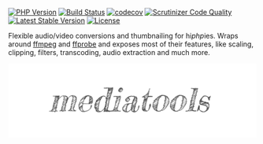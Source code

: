 [![PHP Version](https://img.shields.io/badge/php-7.1+-ff69b4.svg)](https://packagist.org/packages/soluble/mediatools-cli)
[![Build Status](https://travis-ci.org/soluble-io/soluble-mediatools-cli.svg?branch=master)](https://travis-ci.org/soluble-io/soluble-mediatools-cli)
[![codecov](https://codecov.io/gh/soluble-io/soluble-mediatools-cli/branch/master/graph/badge.svg)](https://codecov.io/gh/soluble-io/soluble-mediatools-cli)
[![Scrutinizer Code Quality](https://scrutinizer-ci.com/g/soluble-io/soluble-mediatools-cli/badges/quality-score.png?b=master)](https://scrutinizer-ci.com/g/soluble-io/soluble-mediatools-cli/?branch=master)
[![Latest Stable Version](https://poser.pugx.org/soluble/mediatools/v/stable.svg)](https://packagist.org/packages/soluble/mediatools-cli)
[![License](https://poser.pugx.org/soluble/mediatools-cli/license.png)](https://packagist.org/packages/soluble/mediatools)

Flexible audio/video conversions and thumbnailing for hi*php*ies.
Wraps around [ffmpeg](https://www.ffmpeg.org/) and [ffprobe](https://www.ffmpeg.org/ffprobe.html)
and exposes most of their features, like scaling, clipping, filters, transcoding, audio extraction 
and much more.    

![Logo](./assets/images/mediatools.png)
 
